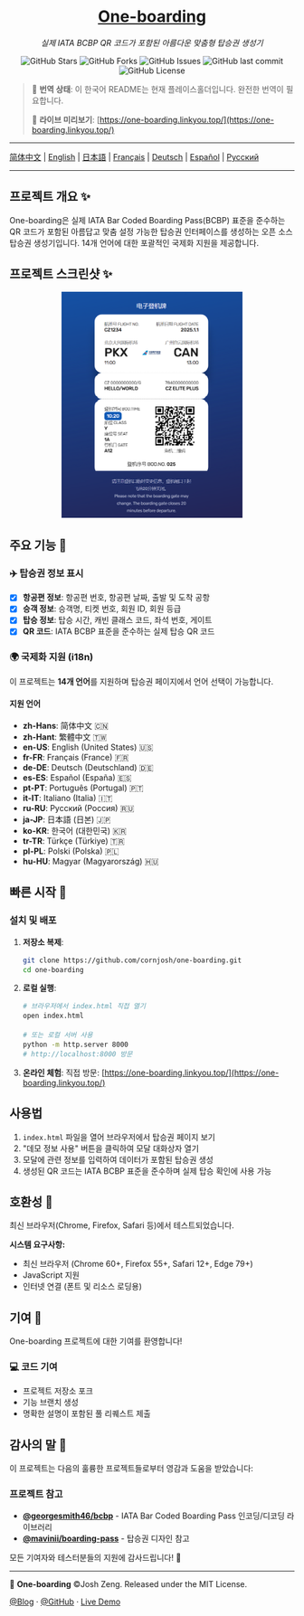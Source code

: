 <div align="center">
  <h1><a href="https://github.com/cornjosh/one-boarding">One-boarding</a></h1>
  <em>실제 IATA BCBP QR 코드가 포함된 아름다운 맞춤형 탑승권 생성기</em>
</div>

<p align="center">
<img src="https://img.shields.io/github/stars/cornjosh/one-boarding?style=flat-square" alt="GitHub Stars"/>
<img src="https://img.shields.io/github/forks/cornjosh/one-boarding?style=flat-square" alt="GitHub Forks"/>
<img src="https://img.shields.io/github/issues/cornjosh/one-boarding?style=flat-square" alt="GitHub Issues"/>
<img src="https://img.shields.io/github/last-commit/cornjosh/one-boarding?style=flat-square" alt="GitHub last commit"/>
<img src="https://img.shields.io/github/license/cornjosh/one-boarding?style=flat-square" alt="GitHub License"/>
</p>

> 📝 **번역 상태**: 이 한국어 README는 현재 플레이스홀더입니다. 완전한 번역이 필요합니다.
> 
> 🎯 **라이브 미리보기**: [https://one-boarding.linkyou.top/](https://one-boarding.linkyou.top/)

---

[简体中文](/README_CN.md) | [English](/README.md) | [日本語](/README_JA.md) | [Français](/README_FR.md) | [Deutsch](/README_DE.md) | [Español](/README_ES.md) | [Русский](/README_RU.md)

---

## 프로젝트 개요 ✨

One-boarding은 실제 IATA Bar Coded Boarding Pass(BCBP) 표준을 준수하는 QR 코드가 포함된 아름답고 맞춤 설정 가능한 탑승권 인터페이스를 생성하는 오픈 소스 탑승권 생성기입니다. 14개 언어에 대한 포괄적인 국제화 지원을 제공합니다.

## 프로젝트 스크린샷 ✨

<div align="center">
    <img src="readme/main.png" alt="One-boarding 인터페이스" height="400px">
</div>

## 주요 기능 🎯

### ✈️ 탑승권 정보 표시
- [x] **항공편 정보**: 항공편 번호, 항공편 날짜, 출발 및 도착 공항
- [x] **승객 정보**: 승객명, 티켓 번호, 회원 ID, 회원 등급
- [x] **탑승 정보**: 탑승 시간, 캐빈 클래스 코드, 좌석 번호, 게이트
- [x] **QR 코드**: IATA BCBP 표준을 준수하는 실제 탑승 QR 코드

### 🌍 국제화 지원 (i18n)
이 프로젝트는 **14개 언어**를 지원하며 탑승권 페이지에서 언어 선택이 가능합니다.

#### 지원 언어
- **zh-Hans**: 简体中文 🇨🇳
- **zh-Hant**: 繁體中文 🇹🇼 
- **en-US**: English (United States) 🇺🇸
- **fr-FR**: Français (France) 🇫🇷
- **de-DE**: Deutsch (Deutschland) 🇩🇪
- **es-ES**: Español (España) 🇪🇸
- **pt-PT**: Português (Portugal) 🇵🇹
- **it-IT**: Italiano (Italia) 🇮🇹
- **ru-RU**: Русский (Россия) 🇷🇺
- **ja-JP**: 日本語 (日본) 🇯🇵
- **ko-KR**: 한국어 (대한민국) 🇰🇷
- **tr-TR**: Türkçe (Türkiye) 🇹🇷
- **pl-PL**: Polski (Polska) 🇵🇱
- **hu-HU**: Magyar (Magyarország) 🇭🇺

## 빠른 시작 🚀

### 설치 및 배포

1. **저장소 복제**:
   ```bash
   git clone https://github.com/cornjosh/one-boarding.git
   cd one-boarding
   ```

2. **로컬 실행**:
   ```bash
   # 브라우저에서 index.html 직접 열기
   open index.html
   
   # 또는 로컬 서버 사용
   python -m http.server 8000
   # http://localhost:8000 방문
   ```

3. **온라인 체험**:
   직접 방문: [https://one-boarding.linkyou.top/](https://one-boarding.linkyou.top/)

## 사용법
1. `index.html` 파일을 열어 브라우저에서 탑승권 페이지 보기
2. "데모 정보 사용" 버튼을 클릭하여 모달 대화상자 열기
3. 모달에 관련 정보를 입력하여 데이터가 포함된 탑승권 생성
4. 생성된 QR 코드는 IATA BCBP 표준을 준수하며 실제 탑승 확인에 사용 가능

## 호환성 🔧

최신 브라우저(Chrome, Firefox, Safari 등)에서 테스트되었습니다.

**시스템 요구사항:**
- 최신 브라우저 (Chrome 60+, Firefox 55+, Safari 12+, Edge 79+)
- JavaScript 지원
- 인터넷 연결 (폰트 및 리소스 로딩용)

## 기여 🤝

One-boarding 프로젝트에 대한 기여를 환영합니다!

### 💻 코드 기여
- 프로젝트 저장소 포크
- 기능 브랜치 생성
- 명확한 설명이 포함된 풀 리퀘스트 제출

## 감사의 말 💐

이 프로젝트는 다음의 훌륭한 프로젝트들로부터 영감과 도움을 받았습니다:

### 프로젝트 참고
- [**@georgesmith46/bcbp**](https://github.com/georgesmith46/bcbp) - IATA Bar Coded Boarding Pass 인코딩/디코딩 라이브러리
- [**@mavinii/boarding-pass**](https://github.com/mavinii/boarding-pass) - 탑승권 디자인 참고

모든 기여자와 테스터분들의 지원에 감사드립니다! 🙏

---

🎫 **One-boarding** ©Josh Zeng. Released under the MIT License.

[@Blog](https://linkyou.top/) · [@GitHub](https://github.com/cornjosh) · [Live Demo](https://one-boarding.linkyou.top/)